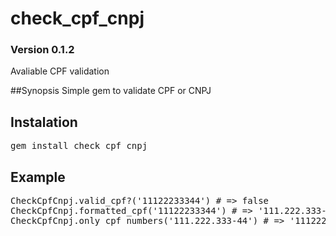 # check_cpf_cnpj
### Version 0.1.2
Avaliable CPF validation

##Synopsis
Simple gem to validate CPF or CNPJ

## Instalation
<pre>
gem install check_cpf_cnpj
</pre>

## Example
<pre>
CheckCpfCnpj.valid_cpf?('11122233344') # => false
CheckCpfCnpj.formatted_cpf('11122233344') # => '111.222.333-44'
CheckCpfCnpj.only_cpf_numbers('111.222.333-44') # => '11122233344'
</pre>


